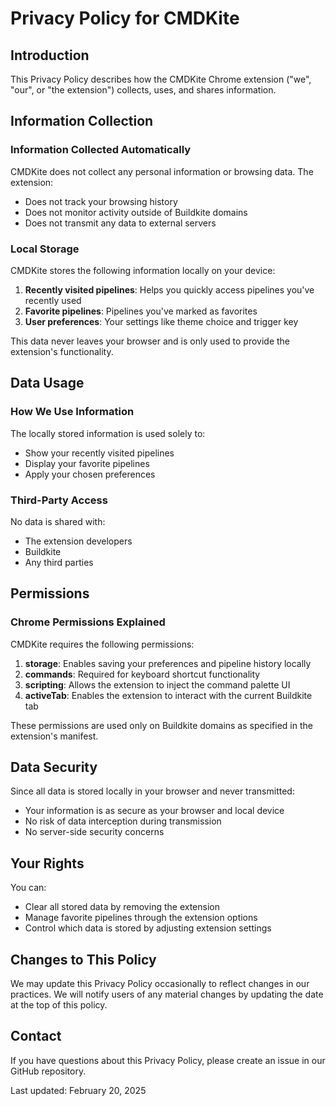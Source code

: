 # Privacy Policy for CMDKite

## Introduction

This Privacy Policy describes how the CMDKite Chrome extension ("we", "our", or "the extension") collects, uses, and shares information.

## Information Collection

### Information Collected Automatically

CMDKite does not collect any personal information or browsing data. The extension:
- Does not track your browsing history
- Does not monitor activity outside of Buildkite domains
- Does not transmit any data to external servers

### Local Storage

CMDKite stores the following information locally on your device:
1. **Recently visited pipelines**: Helps you quickly access pipelines you've recently used
2. **Favorite pipelines**: Pipelines you've marked as favorites
3. **User preferences**: Your settings like theme choice and trigger key

This data never leaves your browser and is only used to provide the extension's functionality.

## Data Usage

### How We Use Information

The locally stored information is used solely to:
- Show your recently visited pipelines
- Display your favorite pipelines
- Apply your chosen preferences

### Third-Party Access

No data is shared with:
- The extension developers
- Buildkite
- Any third parties

## Permissions

### Chrome Permissions Explained

CMDKite requires the following permissions:

1. **storage**: Enables saving your preferences and pipeline history locally
2. **commands**: Required for keyboard shortcut functionality
3. **scripting**: Allows the extension to inject the command palette UI
4. **activeTab**: Enables the extension to interact with the current Buildkite tab

These permissions are used only on Buildkite domains as specified in the extension's manifest.

## Data Security

Since all data is stored locally in your browser and never transmitted:
- Your information is as secure as your browser and local device
- No risk of data interception during transmission
- No server-side security concerns

## Your Rights

You can:
- Clear all stored data by removing the extension
- Manage favorite pipelines through the extension options
- Control which data is stored by adjusting extension settings

## Changes to This Policy

We may update this Privacy Policy occasionally to reflect changes in our practices. We will notify users of any material changes by updating the date at the top of this policy.

## Contact

If you have questions about this Privacy Policy, please create an issue in our GitHub repository.

Last updated: February 20, 2025

